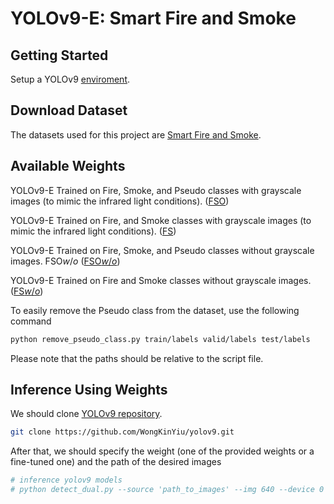 # YOLOv9-E: Smart Fire and Smoke

## Getting Started
Setup a YOLOv9 [enviroment](https://github.com/WongKinYiu/yolov9).

## Download Dataset
The datasets used for this project are [Smart Fire and Smoke](https://universe.roboflow.com/mehdinejjar86-35iub/smart-fire-and-smoke).

## Available Weights

YOLOv9-E Trained on Fire, Smoke, and Pseudo classes with grayscale images (to mimic the infrared light conditions). ([FSO](https://github.com/mehdinejjar86/yolov9e-smart-fire-smoke/releases/download/v0.1/fso.pt))

YOLOv9-E Trained on Fire, and Smoke classes with grayscale images (to mimic the infrared light conditions). ([FS](https://github.com/mehdinejjar86/yolov9e-smart-fire-smoke/releases/download/v0.1/fs.pt))

YOLOv9-E Trained on Fire, Smoke, and Pseudo classes without grayscale images. FSO$`w/o`$ ([FSO$`w/o`$](https://github.com/mehdinejjar86/yolov9e-smart-fire-smoke/releases/download/v0.1/fsowo.pt))

YOLOv9-E Trained on Fire and Smoke classes without grayscale images. ([FS$`w/o`$](https://github.com/mehdinejjar86/yolov9e-smart-fire-smoke/releases/download/v0.1/fswo.pt))


To easily remove the Pseudo class from the dataset, use the following command
```bash
python remove_pseudo_class.py train/labels valid/labels test/labels
```
Please note that the paths should be relative to the script file.

## Inference Using Weights

We should clone [YOLOv9 repository]([enviroment](https://github.com/WongKinYiu/yolov9)).

```bash
git clone https://github.com/WongKinYiu/yolov9.git
```

After that, we should specify the weight (one of the provided weights or a fine-tuned one) and the path of the desired images

```bash
# inference yolov9 models
# python detect_dual.py --source 'path_to_images' --img 640 --device 0 --weights 'path_to_weight' --name specify_name_of_detection
```
